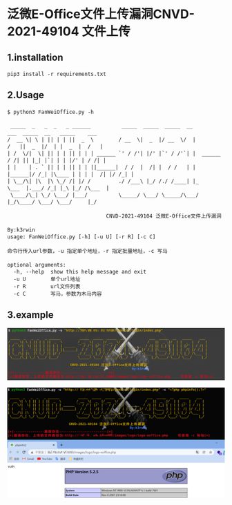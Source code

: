 # 泛微E-Office文件上传漏洞CNVD-2021-49104 文件上传

## 1.installation

```shell
pip3 install -r requirements.txt
```

## 2.Usage

```shell
$ python3 FanWeiOffice.py -h

 _____  _   _  _   _ ______          _____  _____  _____  __             ___  _____  __   _____    ___
/  __ \| \ | || | | ||  _  \        / __  \|  _  |/ __  \/  |           /   ||  _  |/  | |  _  |  /   |
| /  \/|  \| || | | || | | | ______ `' / /'| |/' |`' / /'`| |  ______  / /| || |_| |`| | | |/' | / /| |
| |    | . ` || | | || | | ||______|  / /  |  /| |  / /   | | |______|/ /_| |\____ | | | |  /| |/ /_| |
| \__/\| |\  |\ \_/ /| |/ /         ./ /___\ |_/ /./ /____| |_        \___  |.___/ /_| |_\ |_/ /\___  |
 \____/\_| \_/ \___/ |___/          \_____/ \___/ \_____/\___/            |_/\____/ \___/ \___/     |_/

                                CNVD-2021-49104 泛微E-Office文件上传漏洞
                                                                By:k3rwin
usage: FanWeiOffice.py [-h] [-u U] [-r R] [-c C]

命令行传入url参数，-u 指定单个地址，-r 指定批量地址，-c 写马

optional arguments:
  -h, --help  show this help message and exit
  -u U        单个url地址
  -r R        url文件列表
  -c C        写马，参数为木马内容
```

## 3.example

![image-20211217154539833](Readme.assets/image-20211217154539833.png)

![image-20211217154733337](Readme.assets/image-20211217154733337.png)

